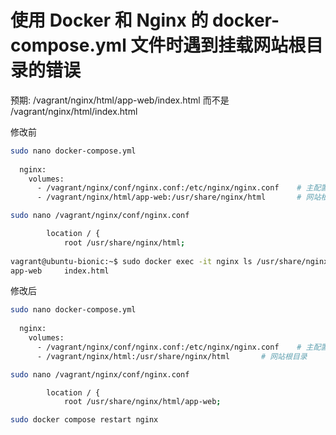 # 使用 Docker 和 Nginx 的 docker-compose.yml 文件时遇到挂载网站根目录的错误
预期: /vagrant/nginx/html/app-web/index.html 而不是 /vagrant/nginx/html/index.html

修改前
```bash
sudo nano docker-compose.yml
 
  nginx:
    volumes:
      - /vagrant/nginx/conf/nginx.conf:/etc/nginx/nginx.conf    # 主配置文件
      - /vagrant/nginx/html/app-web:/usr/share/nginx/html       # 网站根目录

sudo nano /vagrant/nginx/conf/nginx.conf

        location / {
            root /usr/share/nginx/html;
 
vagrant@ubuntu-bionic:~$ sudo docker exec -it nginx ls /usr/share/nginx/html
app-web     index.html
```

修改后
```bash
sudo nano docker-compose.yml
 
  nginx:
    volumes:
      - /vagrant/nginx/conf/nginx.conf:/etc/nginx/nginx.conf    # 主配置文件
      - /vagrant/nginx/html:/usr/share/nginx/html       # 网站根目录

sudo nano /vagrant/nginx/conf/nginx.conf

        location / {
            root /usr/share/nginx/html/app-web;
```			

```bash
sudo docker compose restart nginx
```

